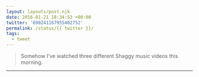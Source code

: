 ```yaml
---
layout: layouts/post.njk
date: 2016-01-21 18:34:53 +00:00
twitter: '690241167955402752'
permalink: /status/{{ twitter }}/
tags: 
  - tweet
---
```


> Somehow I’ve watched three different Shaggy music videos this morning.

---
